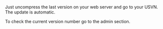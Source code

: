 Just uncompress the last version on your web server and go to your USVN. The update is automatic.

To check the current version number go to the admin section.
